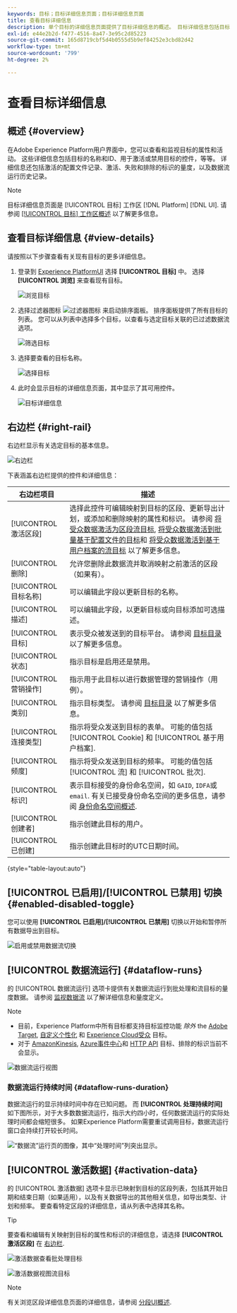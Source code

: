 ```yaml
---
keywords: 目标；目标详细信息页面；目标详细信息页面
title: 查看目标详细信息
description: 单个目标的详细信息页面提供了目标详细信息的概述。 目标详细信息包括目标名称、ID、映射到目标的区段，以及用于编辑激活以及启用和禁用数据流的控件。
exl-id: e44e2b2d-f477-4516-8a47-3e95c2d85223
source-git-commit: 165d8719cbf5d4b0555d5b9ef84252e3cbd82d42
workflow-type: tm+mt
source-wordcount: '799'
ht-degree: 2%

---
```


# 查看目标详细信息

## 概述 {#overview}

在Adobe Experience Platform用户界面中，您可以查看和监视目标的属性和活动。 这些详细信息包括目标的名称和ID、用于激活或禁用目标的控件，等等。 详细信息还包括激活的配置文件记录、激活、失败和排除的标识的量度，以及数据流运行历史记录。

>[!NOTE]
>
>目标详细信息页面是 [!UICONTROL 目标] 工作区 [!DNL Platform] [!DNL UI]. 请参阅 [[!UICONTROL 目标] 工作区概述](./destinations-workspace.md) 以了解更多信息。

## 查看目标详细信息 {#view-details}

请按照以下步骤查看有关现有目标的更多详细信息。

1. 登录到 [Experience PlatformUI](https://platform.adobe.com/) 选择 **[!UICONTROL 目标]** 中。 选择 **[!UICONTROL 浏览]** 来查看现有目标。

   ![浏览目标](../assets/ui/details-page/browse-destinations.png)

1. 选择过滤器图标 ![过滤器图标](../assets/ui/details-page/filter.png) 来启动排序面板。 排序面板提供了所有目标的列表。 您可以从列表中选择多个目标，以查看与选定目标关联的已过滤数据流选项。

   ![筛选目标](../assets/ui/details-page/filter-destinations.png)

1. 选择要查看的目标名称。

   ![选择目标](../assets/ui/details-page/destination-select.png)

1. 此时会显示目标的详细信息页面，其中显示了其可用控件。

   ![目标详细信息](../assets/ui/details-page/destination-details.png)

## 右边栏 {#right-rail}

右边栏显示有关选定目标的基本信息。

![右边栏](../assets/ui/details-page/right-sidebar.png)

下表涵盖右边栏提供的控件和详细信息：

| 右边栏项目 | 描述 |
| --- | --- |
| [!UICONTROL 激活区段] | 选择此控件可编辑映射到目标的区段、更新导出计划，或添加和删除映射的属性和标识。 请参阅 [将受众数据激活为区段流目标](./activate-segment-streaming-destinations.md), [将受众数据激活到批量基于配置文件的目标](./activate-batch-profile-destinations.md)和 [将受众数据激活到基于用户档案的流目标](./activate-streaming-profile-destinations.md) 以了解更多信息。 |
| [!UICONTROL 删除] | 允许您删除此数据流并取消映射之前激活的区段（如果有）。 |
| [!UICONTROL 目标名称] | 可以编辑此字段以更新目标的名称。 |
| [!UICONTROL 描述] | 可以编辑此字段，以更新目标或向目标添加可选描述。 |
| [!UICONTROL 目标] | 表示受众被发送到的目标平台。 请参阅 [目标目录](../catalog/overview.md) 以了解更多信息。 |
| [!UICONTROL 状态] | 指示目标是启用还是禁用。 |
| [!UICONTROL 营销操作] | 指示用于此目标以进行数据管理的营销操作（用例）。 |
| [!UICONTROL 类别] | 指示目标类型。 请参阅 [目标目录](../catalog/overview.md) 以了解更多信息。 |
| [!UICONTROL 连接类型] | 指示将受众发送到目标的表单。 可能的值包括 [!UICONTROL Cookie] 和 [!UICONTROL 基于用户档案]. |
| [!UICONTROL 频度] | 指示将受众发送到目标的频率。 可能的值包括 [!UICONTROL 流] 和 [!UICONTROL 批次]. |
| [!UICONTROL 标识] | 表示目标接受的身份命名空间，如 `GAID`, `IDFA`或 `email`. 有关已接受身份命名空间的更多信息，请参阅 [身份命名空间概述](../../identity-service/namespaces.md). |
| [!UICONTROL 创建者] | 指示创建此目标的用户。 |
| [!UICONTROL 已创建] | 指示创建此目标时的UTC日期时间。 |

{style=&quot;table-layout:auto&quot;}

## [!UICONTROL 已启用]/[!UICONTROL 已禁用] 切换 {#enabled-disabled-toggle}

您可以使用 **[!UICONTROL 已启用]/[!UICONTROL 已禁用]** 切换以开始和暂停所有数据导出到目标。

![启用或禁用数据流切换](../assets/ui/details-page/enable-disable.png)

## [!UICONTROL 数据流运行] {#dataflow-runs}

的 [!UICONTROL 数据流运行] 选项卡提供有关数据流运行到批处理和流目标的量度数据。 请参阅 [监视数据流](monitor-dataflows.md) 以了解详细信息和量度定义。

>[!NOTE]
>
>* 目前，Experience Platform中所有目标都支持目标监控功能 *除外* the [Adobe Target](/help/destinations/catalog/personalization/adobe-target-connection.md), [自定义个性化](/help/destinations/catalog/personalization/custom-personalization.md) 和 [Experience Cloud受众](/help/destinations/catalog/adobe/experience-cloud-audiences.md) 目标。
>* 对于 [AmazonKinesis](/help/destinations/catalog/cloud-storage/amazon-kinesis.md), [Azure事件中心](/help/destinations/catalog/cloud-storage/azure-event-hubs.md)和 [HTTP API](/help/destinations/catalog/streaming/http-destination.md) 目标、排除的标识当前不会显示。


![数据流运行视图](../assets/ui/details-page/dataflow-runs.png)

### 数据流运行持续时间 {#dataflow-runs-duration}

数据流运行的显示持续时间中存在已知问题。 而 **[!UICONTROL 处理持续时间]** 如下图所示，对于大多数数据流运行，指示大约四小时，任何数据流运行的实际处理时间都会缩短很多。 如果Experience Platform需要重试调用目标，数据流运行窗口会持续打开较长时间。

![“数据流”运行页的图像，其中“处理时间”列突出显示。](/help/destinations/assets/ui/details-page/processing-time-dataflow-run.png)

## [!UICONTROL 激活数据] {#activation-data}

的 [!UICONTROL 激活数据] 选项卡显示已映射到目标的区段列表，包括其开始日期和结束日期（如果适用），以及有关数据导出的其他相关信息，如导出类型、计划和频率。 要查看特定区段的详细信息，请从列表中选择其名称。

>[!TIP]
>
>要查看和编辑有关映射到目标的属性和标识的详细信息，请选择 **[!UICONTROL 激活区段]** 在 [右边栏](#right-rail).

![激活数据查看批处理目标](../assets/ui/details-page/activation-data-batch.png)

![激活数据视图流目标](../assets/ui/details-page/activation-data-streaming.png)

>[!NOTE]
>
>有关浏览区段详细信息页面的详细信息，请参阅 [分段UI概述](../../segmentation/ui/overview.md#segment-details).
